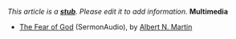 *This article is a **[stub](http://www.theopedia.com/Category:Theopedia_stubs "Category:Theopedia stubs")**. Please edit it to add information.*
**Multimedia**

-   [The Fear of God](http://www.sermonaudio.com/search.asp?seriesOnly=true&currSection=sermonstopic&SourceID=tbcnj&keyworddesc=The+Fear+of+God&keyword=The+Fear+of+God)
    (SermonAudio), by
    [Albert N. Martin](index.php?title=Albert_N._Martin&action=edit&redlink=1 "Albert N. Martin (page does not exist)")



